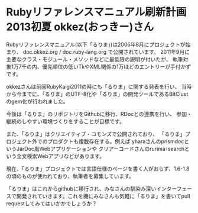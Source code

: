 # Rubyリファレンスマニュアル刷新計画 2013初夏 okkez(おっきー)さん

Rubyリファレンスマニュアル(以下「るりま」)は2006年8月にプロジェクトが始まり、
doc.okkez.org / doc.ruby-lang.org で公開されています。
2011年9月に主要なクラス・モジュール・メソッドなどに最低限の説明が付いたが、
執筆対象1万7千の内、優先順位の低いTkやXML関係の1万ほどのエントリーが手付かずです。

okkezさんは前回RubyKaigi2011の時にも「るりま」に関する発表を行い、
当時から今までに、「るりま」のUTF-8化や「るりま」の開発ツールであるBitClustのgem化が行われました。

今後は「るりま」のリポジトリをGithubに移行、RDocとの連携を行い、
参加・継続のしやすい環境づくりをすることが目標です。

また、「るりま」はクリエイティブ・コモンズで公開されており、
「るりま」プロジェクト外でのプロダクトも複数存在する。例えば
yharaさんのprismdocというJarDoc風Webアプリケーションや
クリアーコードさんのrurima-searchという全文検索Webアプリなどがあります。

現在、「るりま」プロジェクトでは言語仕様のページを書く人がおらず、1.6-1.8の頃のものが使われており、執筆者を募集しています。

「るりま」はこれからgithubに移行され、みなさんの馴染み深いインターフェースで開発されていきます。これを機にみなさんも気軽に「るりま」を書いてpull requestしてみてはいかかでしょうか？
